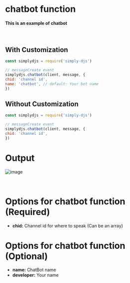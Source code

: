 # chatbot function
#### This is an example of chatbot
<br>

## With Customization
```js
const simplydjs = require('simply-djs')

// messageCreate event
simplydjs.chatbot(client, message, {
chid: 'channel id',
name: 'chatbot', // default: Your bot name
})
```
## Without Customization
```js
const simplydjs = require('simply-djs')

// messageCreate event
simplydjs.chatbot(client, message, {
chid: 'channel id',
})
```
# Output
![image](https://user-images.githubusercontent.com/71836991/128004987-058f76b2-37ff-4009-a14e-e69cd8cb3747.png)

<br>

# Options for chatbot function (Required)
- **chid:** Channel id for where to speak (Can be an array)

# Options for chatbot function (Optional)
- **name:** ChatBot name
- **developer:** Your name
